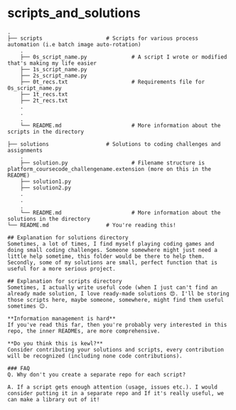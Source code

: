 # scripts_and_solutions
    
    .
    ├── scripts                    # Scripts for various process automation (i.e batch image auto-rotation)
        .
        ├── 0s_script_name.py              # A script I wrote or modified that's making my life easier
        ├── 1s_script_name.py              
        ├── 2s_script_name.py
        ├── 0t_recs.txt                    # Requirements file for 0s_script_name.py
        ├── 1t_recs.txt
        ├── 2t_recs.txt
        .
        .
        .
        └── README.md                      # More information about the scripts in the directory
        
    ├── solutions                  # Solutions to coding challenges and assignments
        .
        ├── solution.py                    # Filename structure is platform_coursecode_challengename.extension (more on this in the README)
        ├── solution1.py          
        ├── solution2.py
        .
        .
        .
        └── README.md                      # More information about the solutions in the directory
    └── README.md                  # You're reading this!
    
    ## Explanation for solutions directory
    Sometimes, a lot of times, I find myself playing coding games and doing small coding challenges. Someone somewhere might just need a little help sometime, this folder would be there to help them. Secondly, some of my solutions are small, perfect function that is useful for a more serious project.
    
    ## Explanation for scripts directory
    Sometimes, I actually write useful code (when I just can't find an already made solution, I love ready-made solutions 😍. I'll be storing those scripts here, maybe someone, somewhere, might find them useful sometimes 😊.
    
    **Information management is hard**
    If you've read this far, then you're probably very interested in this repo, the inner READMEs, are more comprehensive.
    
    **Do you think this is kewl?**
    Consider contributing your solutions and scripts, every contribution will be recognized (including none code contributions).
    
    ### FAQ
    Q. Why don't you create a separate repo for each script?
    
    A. If a script gets enough attention (usage, issues etc.). I would consider putting it in a separate repo and If it's really useful, we can make a library out of it!
